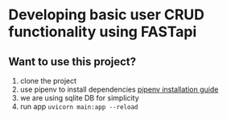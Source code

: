 # Developing basic user CRUD functionality using FASTapi

## Want to use this project?
1. clone the project
2. use pipenv to install dependencies
    [pipenv installation guide](https://github.com/pypa/pipenv/blob/main/README.md)
4. we are using sqlite DB for simplicity
3. run app
    ``` uvicorn main:app --reload ```